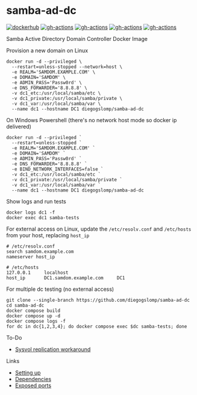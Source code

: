 # samba-ad-dc

[![dockerhub](https://img.shields.io/docker/v/diegogslomp/samba-ad-dc)](https://hub.docker.com/r/diegogslomp/samba-ad-dc)
[![gh-actions](https://github.com/diegogslomp/samba-ad-dc/actions/workflows/almalinux-image.yml/badge.svg)](https://github.com/diegogslomp/samba-ad-dc/actions/workflows/almalinux-image.yml)
[![gh-actions](https://github.com/diegogslomp/samba-ad-dc/actions/workflows/rockylinux-image.yml/badge.svg)](https://github.com/diegogslomp/samba-ad-dc/actions/workflows/rockylinux-image.yml)
[![gh-actions](https://github.com/diegogslomp/samba-ad-dc/actions/workflows/debian-image.yml/badge.svg)](https://github.com/diegogslomp/samba-ad-dc/actions/workflows/debian-image.yml)
[![gh-actions](https://github.com/diegogslomp/samba-ad-dc/actions/workflows/ubuntu-image.yml/badge.svg)](https://github.com/diegogslomp/samba-ad-dc/actions/workflows/ubuntu-image.yml)

Samba Active Directory Domain Controller Docker Image

Provision a new domain on Linux
```
docker run -d --privileged \
  --restart=unless-stopped --network=host \
  -e REALM='SAMDOM.EXAMPLE.COM' \
  -e DOMAIN='SAMDOM' \
  -e ADMIN_PASS='Passw0rd' \
  -e DNS_FORWARDER='8.8.8.8' \
  -v dc1_etc:/usr/local/samba/etc \
  -v dc1_private:/usr/local/samba/private \
  -v dc1_var:/usr/local/samba/var \
  --name dc1 --hostname DC1 diegogslomp/samba-ad-dc
```

On Windows Powershell (there's no network host mode so docker ip delivered)
```
docker run -d --privileged `
  --restart=unless-stopped `
  -e REALM='SAMDOM.EXAMPLE.COM' `
  -e DOMAIN='SAMDOM' `
  -e ADMIN_PASS='Passw0rd' `
  -e DNS_FORWARDER='8.8.8.8' `
  -e BIND_NETWORK_INTERFACES=false `
  -v dc1_etc:/usr/local/samba/etc `
  -v dc1_private:/usr/local/samba/private `
  -v dc1_var:/usr/local/samba/var `
  --name dc1 --hostname DC1 diegogslomp/samba-ad-dc
````
Show logs and run tests
```
docker logs dc1 -f
docker exec dc1 samba-tests
```

For external access on Linux, update the `/etc/resolv.conf` and `/etc/hosts` from your host, replacing `host_ip`
```
# /etc/resolv.conf
search samdom.example.com
nameserver host_ip

# /etc/hosts
127.0.0.1     localhost
host_ip       DC1.samdom.example.com     DC1
```

For multiple dc testing (no external access)
```
git clone --single-branch https://github.com/diegogslomp/samba-ad-dc
cd samba-ad-dc
docker compose build
docker compose up -d
docker compose logs -f
for dc in dc{1,2,3,4}; do docker compose exec $dc samba-tests; done
```

To-Do
 - [Sysvol replication workaround](https://wiki.samba.org/index.php/Rsync_based_SysVol_replication_workaround)

Links
 - [Setting up](https://wiki.samba.org/index.php/Setting_up_Samba_as_an_Active_Directory_Domain_Controller)
 - [Dependencies](https://wiki.samba.org/index.php/Package_Dependencies_Required_to_Build_Samba)
 - [Exposed ports](https://wiki.samba.org/index.php/Samba_AD_DC_Port_Usage)
